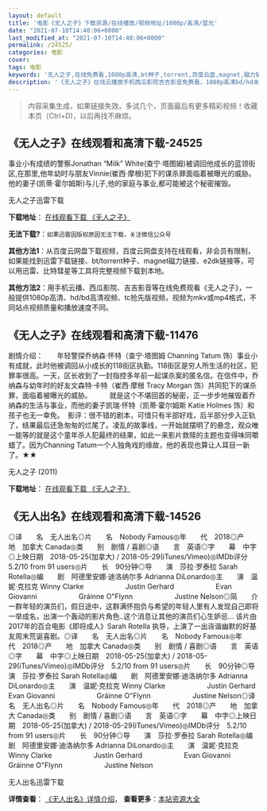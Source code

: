 ```yaml
---
layout: default
title: '电影《无人之子》下载资源/在线播放/视频地址/1080p/高清/蓝光'
date: "2021-07-10T14:40:06+0800"
last_modified_at: "2021-07-10T14:40:06+0800"
permalink: /24525/
categories: 电影
cover:
tags: 电影
keywords: '无人之子,在线免费看,1080p高清,bt种子,torrent,百度云盘,magnet,磁力链,迅雷下载资源'
description: '《无人之子》在线云播放手机西瓜影院吉吉影音免费看，1080p高清bd/hd未删减完整版和tc抢先枪版，mkv/mp4格式，附带bt/torrent种子、magnet/磁力链、百度云盘、网盘资源迅雷下载链接'
---
```


>内容采集生成，如果链接失效，多试几个，页面最后有更多精彩视频！收藏本页（Ctrl+D)，以后再找不麻烦。


## 《无人之子》在线观看和高清下载-24525

事业小有成绩的警察Jonathan “Milk” White(查宁·塔图姆)被调回他成长的蓝领街区,在那里,他年幼时与朋友Vinnie(崔西·摩根)犯下的谋杀罪面临着被曝光的威胁。他的妻子(凯蒂·霍尔姆斯)与儿子,他的家庭与事业,都可能被这个秘密摧毁。


无人之子迅雷下载

**下载地址**： [在线观看下载 《无人之子》](https://www.993dy.com//vod-detail-id-23439.html) 


**无法下载?**：`如果迅雷因版权原因无法下载，关注微信公众号 `

**其他方法1**：从百度云网盘下载视频，百度云网盘支持在线观看，非会员有限制，如果能找到迅雷下载链接、bt/torrent种子、magnet磁力链接、e2dk链接等，可以用迅雷、比特彗星等工具将完整视频下载到本地。

**其他方法2**：用手机云播、西瓜影院、吉吉影音等在线免费观看《无人之子》，一般提供1080p高清、hd/bd高清视频、tc抢先版视频，视频为mkv或mp4格式，不同站点视频质量和播放速度不同。


## 《无人之子》在线观看和高清下载-11476

剧情介绍：　　年轻警探乔纳森·怀特（查宁·塔图姆 Channing Tatum 饰）事业小有成就，此时他被调回从小成长的118街区执勤。118街区是穷人所生活的社区，犯罪率很高。一天，区长收到了一封指控多年前一起谋杀案的匿名信。在信件中，乔纳森与幼年时的好友文森特·卡特（崔西·摩根 Tracy Morgan 饰）共同犯下的谋杀罪，面临着被曝光的威胁。  　　就是这个不堪回首的秘密，正一步步地摧毁着乔纳森的生活与事业，而他的妻子凯瑞·怀特（凯蒂·霍尔姆斯 Katie Holmes 饰）和孩子也无一幸免。  影评：很不错的剧本，可惜只有半部好戏，后半部分步入正轨了，结果最后还急匆匆的烂尾了。凌乱的故事线，一开始就摆明了的悬念，观众唯一能等的就是这个童年杀人犯最终的结果，如此一来影片救赎的主题也变得味同嚼蜡了。因为Channing Tatum一个人独角戏的缘故，他的表现也算让人耳目一新了。★★


无人之子 (2011)

**下载地址**： [在线观看下载 《无人之子》](https://www.btbtdy.me/btdy/dy7680.html) 


## 《无人出名》在线观看和高清下载-14526

◎译　　名　无人出名◎片　　名　Nobody Famous◎年　　代　2018◎产　　地　加拿大 Canada◎类　　别　剧情 / 喜剧◎语　　言　英语◎字　　幕　中字◎上映日期　2018-05-25(加拿大) / 2018-05-29(iTunes/Vimeo)◎IMDb评分　5.2/10 from 91 users◎片　　长　90分钟◎导　　演　莎拉·罗泰拉 Sarah Rotella◎编　　剧　阿德里安娜·迪洛纳尔多 Adrianna DiLonardo◎主　　演　温妮·克拉克 Winny Clarke　　　　　　Justin Gerhard　　　　　　Evan Giovanni　　　　　　Gráinne O"Flynn　　　　　　Justine Nelson◎简　　介　　一群年轻的演员们，假日途中，这群满怀抱负与希望的年轻人里有人发现自己即将一举成名，出演一个轰动的影片角色..这个消息让其他的演员们心生妒忌... 该片由2017年的百合电影《即将成人》Sarah Rotella 执导，上演了一出诙谐幽默的好基友周末荒诞喜剧。◎译　　名　无人出名◎片　　名　Nobody Famous◎年　　代　2018◎产　　地　加拿大 Canada◎类　　别　剧情 / 喜剧◎语　　言　英语◎字　　幕　中字◎上映日期　2018-05-25(加拿大) / 2018-05-29(iTunes/Vimeo)◎IMDb评分　5.2/10 from 91 users◎片　　长　90分钟◎导　　演　莎拉·罗泰拉 Sarah Rotella◎编　　剧　阿德里安娜·迪洛纳尔多 Adrianna DiLonardo◎主　　演　温妮·克拉克 Winny Clarke　　　　　　Justin Gerhard　　　　　　Evan Giovanni　　　　　　Gráinne O"Flynn　　　　　　Justine Nelson◎译　　名　无人出名◎片　　名　Nobody Famous◎年　　代　2018◎产　　地　加拿大 Canada◎类　　别　剧情 / 喜剧◎语　　言　英语◎字　　幕　中字◎上映日期　2018-05-25(加拿大) / 2018-05-29(iTunes/Vimeo)◎IMDb评分　5.2/10 from 91 users◎片　　长　90分钟◎导　　演　莎拉·罗泰拉 Sarah Rotella◎编　　剧　阿德里安娜·迪洛纳尔多 Adrianna DiLonardo◎主　　演　温妮·克拉克 Winny Clarke　　　　　　Justin Gerhard　　　　　　Evan Giovanni　　　　　　Gráinne O"Flynn　　　　　　Justine Nelson


无人出名迅雷下载

**详情查看**： [《无人出名》详情介绍](/movie/14526/)， **查看更多**：[本站资源大全](/movie/t/all/)

